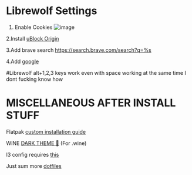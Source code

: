 # Librewolf Settings 
1. Enable Cookies
![image](https://github.com/user-attachments/assets/26c41a46-659d-47c0-b893-d991e45637e6)

2.Install [uBlock Origin](https://addons.mozilla.org/en-US/firefox/addon/ublock-origin/)

3.Add brave search
https://search.brave.com/search?q=%s

4.Add [google](https://github.com/ungoogled-software/ungoogled-chromium/discussions/1488#discussioncomment-619116)

#Librewolf alt+1,2,3 keys work even with space working at the same time I dont fucking know how

# MISCELLANEOUS AFTER INSTALL STUFF

Flatpak [custom installation guide](https://docs.flatpak.org/en/latest/tips-and-tricks.html#adding-a-custom-installation)

WINE [DARK THEME 🍷](https://raw.githubusercontent.com/Twig6943/AffinityOnLinux/main/wine-dark-theme.reg) (For .wine)

I3 config requires [this](https://github.com/adi1090x/polybar-themes)

Just sum more [dotfiles](https://github.com/hyper-dot/dotfiles-old)
